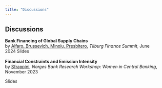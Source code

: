 ```yaml
---
title: "Discussions"
---
```


## Discussions
**Bank Financing of Global Supply Chains**<br>
by <u>Alfaro, Brussevich, Minoiu, Presbitero</u>, <i>Tilburg Finance Summit</i>, June 2024
<buttonPDF onclick="dis2()">Slides</buttonPDF>
<br><br />
**Financial Constraints and Emission Intensity**<br>
by <u>Sfrappini</u>, <i>Norges Bank Research Workshop: Women in Central Banking</i>, November 2023

<buttonPDF onclick="dis1()">Slides</buttonPDF>
